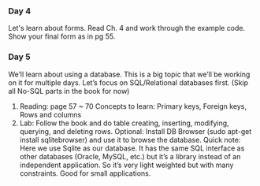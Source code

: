### Day 4
Let's learn about forms. Read Ch. 4 and work through the example code. Show your final form as in pg 55.   

### Day 5
We’ll learn about using a database. This is a big topic that we’ll be working on it for  multiple days. 
Let’s focus on SQL/Relational databases first. (Skip all No-SQL parts in the book for now) 

1. Reading: page 57 ~ 70 Concepts to learn: Primary keys, Foreign keys, Rows and columns
2. Lab: Follow the book and do table creating, inserting, modifying, querying, and deleting rows. 
Optional: Install DB Browser (sudo apt-get install sqlitebrowser) and use it to browse the database. 
Quick note: Here we use Sqlite as our database. It has the same SQL interface as other databases (Oracle, MySQL, etc.) 
but it’s a library instead of an independent application. So it’s very light weighted but with many constraints. Good for small applications.
